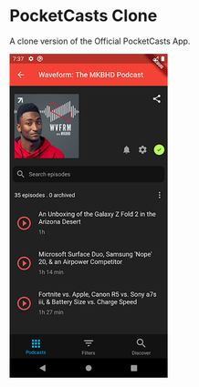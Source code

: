 # PocketCasts Clone

A clone version of the Official PocketCasts App.

![alt text](https://github.com/fredricksimi/PocketCasts-Clone/blob/master/Screenshot_1.png?raw=true=277x569) 
